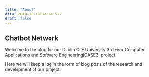 ```yaml
---
title: "About"
date: 2019-10-18T14:04:52Z
draft: false
---
```

## Chatbot Network  

Welcome to the blog for our Dublin City University 3rd year Computer Applications and Software Engineering(CASE3) project.  

Here we will keep a log in the form of blog posts of the research and development of our project.  